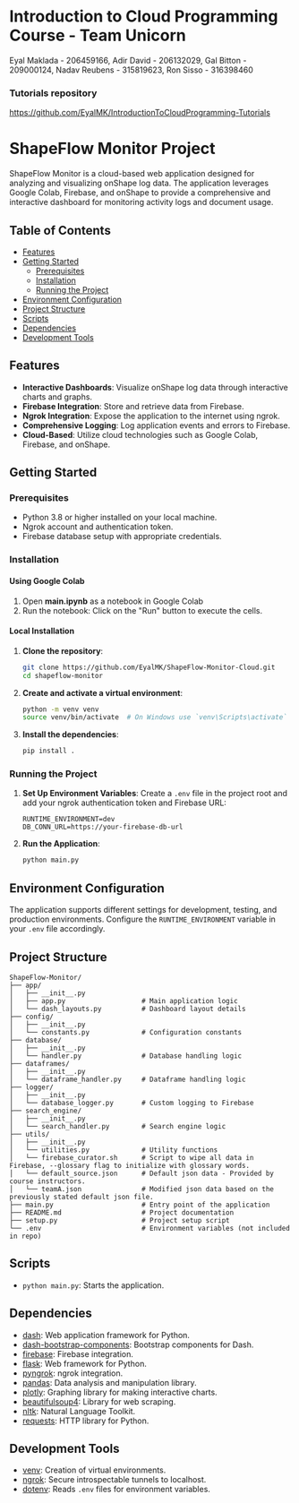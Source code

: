 # Introduction to Cloud Programming Course - Team Unicorn
Eyal Maklada - 206459166, Adir David - 206132029, Gal Bitton - 209000124, Nadav Reubens - 315819623, Ron Sisso - 316398460

### Tutorials repository
https://github.com/EyalMK/IntroductionToCloudProgramming-Tutorials


# ShapeFlow Monitor Project

ShapeFlow Monitor is a cloud-based web application designed for analyzing and visualizing onShape log data. The application leverages Google Colab, Firebase, and onShape to provide a comprehensive and interactive dashboard for monitoring activity logs and document usage.

## Table of Contents
- [Features](#features)
- [Getting Started](#getting-started)
    - [Prerequisites](#prerequisites)
    - [Installation](#installation)
    - [Running the Project](#running-the-project)
- [Environment Configuration](#environment-configuration)
- [Project Structure](#project-structure)
- [Scripts](#scripts)
- [Dependencies](#dependencies)
- [Development Tools](#development-tools)

## Features

- **Interactive Dashboards**: Visualize onShape log data through interactive charts and graphs.
- **Firebase Integration**: Store and retrieve data from Firebase.
- **Ngrok Integration**: Expose the application to the internet using ngrok.
- **Comprehensive Logging**: Log application events and errors to Firebase.
- **Cloud-Based**: Utilize cloud technologies such as Google Colab, Firebase, and onShape.

## Getting Started

### Prerequisites

- Python 3.8 or higher installed on your local machine.
- Ngrok account and authentication token.
- Firebase database setup with appropriate credentials.

### Installation

#### Using Google Colab

1. Open **main.ipynb** as a notebook in Google Colab
2. Run the notebook: Click on the "Run" button to execute the cells.

#### Local Installation

1. **Clone the repository**:
    ```sh
    git clone https://github.com/EyalMK/ShapeFlow-Monitor-Cloud.git
    cd shapeflow-monitor
    ```

2. **Create and activate a virtual environment**:
    ```sh
    python -m venv venv
    source venv/bin/activate  # On Windows use `venv\Scripts\activate`
    ```

3. **Install the dependencies**:
    ```sh
    pip install .
    ```

### Running the Project

1. **Set Up Environment Variables**:
    Create a `.env` file in the project root and add your ngrok authentication token and Firebase URL:
    ```env
    RUNTIME_ENVIRONMENT=dev
    DB_CONN_URL=https://your-firebase-db-url
    ```

2. **Run the Application**:
    ```sh
    python main.py
    ```

## Environment Configuration

The application supports different settings for development, testing, and production environments. Configure the `RUNTIME_ENVIRONMENT` variable in your `.env` file accordingly.

## Project Structure

```plaintext
ShapeFlow-Monitor/
├── app/
│   ├── __init__.py
│   ├── app.py                   # Main application logic
│   └── dash_layouts.py          # Dashboard layout details
├── config/
│   ├── __init__.py
│   └── constants.py             # Configuration constants
├── database/
│   ├── __init__.py
│   └── handler.py               # Database handling logic
├── dataframes/
│   ├── __init__.py
│   └── dataframe_handler.py     # Dataframe handling logic
├── logger/
│   ├── __init__.py
│   └── database_logger.py       # Custom logging to Firebase
├── search_engine/
│   ├── __init__.py
│   └── search_handler.py        # Search engine logic
├── utils/
│   ├── __init__.py
│   └── utilities.py             # Utility functions
│   └── firebase_curator.sh      # Script to wipe all data in Firebase, --glossary flag to initialize with glossary words.
│   └── default_source.json      # Default json data - Provided by course instructors.
│   └── teamA.json               # Modified json data based on the previously stated default json file.
├── main.py                      # Entry point of the application
├── README.md                    # Project documentation
├── setup.py                     # Project setup script
└── .env                         # Environment variables (not included in repo)
```

## Scripts

* `python main.py`: Starts the application.

## Dependencies

- [dash](https://dash.plotly.com/): Web application framework for Python.
- [dash-bootstrap-components](https://dash-bootstrap-components.opensource.faculty.ai/): Bootstrap components for Dash.
- [firebase](https://firebase.google.com/docs/reference/rest/database): Firebase integration.
- [flask](https://flask.palletsprojects.com/): Web framework for Python.
- [pyngrok](https://pyngrok.readthedocs.io/en/latest/): ngrok integration.
- [pandas](https://pandas.pydata.org/): Data analysis and manipulation library.
- [plotly](https://plotly.com/python/): Graphing library for making interactive charts.
- [beautifulsoup4](https://www.crummy.com/software/BeautifulSoup/bs4/doc/): Library for web scraping.
- [nltk](https://www.nltk.org/): Natural Language Toolkit.
- [requests](https://docs.python-requests.org/en/latest/): HTTP library for Python.

## Development Tools

- [venv](https://docs.python.org/3/library/venv.html): Creation of virtual environments.
- [ngrok](https://ngrok.com/): Secure introspectable tunnels to localhost.
- [dotenv](https://pypi.org/project/python-dotenv/): Reads `.env` files for environment variables.
